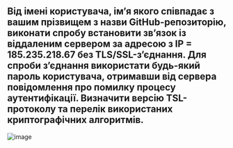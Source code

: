 ## Від імені користувача, ім’я якого співпадає з вашим прізвищем з назви GitHub-репозиторію, виконати спробу встановити зв’язок із віддаленим сервером за адресою з IP = 185.235.218.67 без TLS/SSL-з’єднання. Для спроби з’єднання використати будь-який пароль користувача, отримавши від сервера повідомлення про помилку процесу аутентифікації. Визначити версію TSL-протоколу та перелік використаних криптографічних алгоритмів.

![image](https://github.com/oleksandrblazhko/ai-192-tarasenko/assets/81381951/24739924-fca4-43a2-96ea-0cff8e9d6367)
